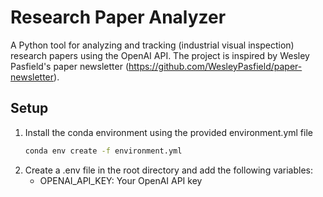 # Research Paper Analyzer

A Python tool for analyzing and tracking (industrial visual inspection) research papers using the OpenAI API.
The project is inspired by Wesley Pasfield's paper newsletter (https://github.com/WesleyPasfield/paper-newsletter).

## Setup

1. Install the conda environment using the provided environment.yml file
    ```bash
    conda env create -f environment.yml
    ```
2. Create a .env file in the root directory and add the following variables:
    - OPENAI_API_KEY: Your OpenAI API key